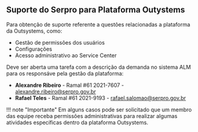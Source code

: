 ## Suporte do Serpro para Plataforma Outystems 

Para obtenção de suporte referente a questões relacionadas a plataforma da Outsystems, como:

* Gestão de permissões dos usuários
* Configurações
* Acesso administrativo ao Service Center

Deve ser aberta uma tarefa com a descrição da demanda no sistema ALM para os responsáve pela gestão da plataforma:

* **Alexandre Ribeiro** - Ramal #61 2021-7607 - alexandre.ribeiro@serpro.gov.br
* **Rafael Teles** - Ramal #61 2021-9193 - rafael.salomao@serpro.gov.br

!!! note "Importante"
    Em alguns casos pode ser solicitado que um membro das equipe receba permissões administrativas para realizar algumas atividades específicas dentro da plataforma Outsystems.